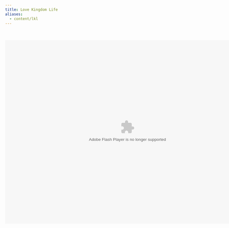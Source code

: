 ```yaml
---
title: Love Kingdom Life
aliases:
  - content/lkl
---
```


<br>
<br>
<div class="prezi-player">
<style type="text/css" media="screen">.prezi-player { width: 800px; } .prezi-player-links { text-align: center; }</style>
<object id="prezi_jd2qruijpl3o" name="prezi_jd2qruijpl3o" classid="clsid:D27CDB6E-AE6D-11cf-96B8-444553540000" width="800" height="600">
<param name="movie" value="http://prezi.com/bin/preziloader.swf" />
<param name="allowfullscreen" value="true" />
<param name="allowscriptaccess" value="always" />
<param name="bgcolor" value="#ffffff" />
<param name="flashvars" value="prezi_id=jd2qruijpl3o&amp;lock_to_path=0&amp;color=ffffff&amp;autoplay=no&amp;autohide_ctrls=0" />
<embed id="preziEmbed_jd2qruijpl3o" name="preziEmbed_jd2qruijpl3o" src="http://prezi.com/bin/preziloader.swf" type="application/x-shockwave-flash" allowfullscreen="true" allowscriptaccess="always" width="800" height="600" bgcolor="#ffffff" flashvars="prezi_id=jd2qruijpl3o&amp;lock_to_path=0&amp;color=ffffff&amp;autoplay=no&amp;autohide_ctrls=0">
</embed></object>
<div class="prezi-player-links"></div>
</div>

